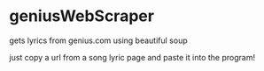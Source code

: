 # geniusWebScraper
gets lyrics from genius.com using beautiful soup

just copy a url from a song lyric page and paste it into the program!
